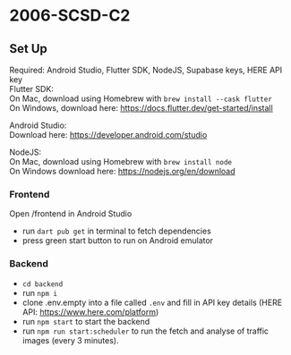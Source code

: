 # 2006-SCSD-C2

## Set Up
Required: Android Studio, Flutter SDK, NodeJS, Supabase keys, HERE API key <br>
Flutter SDK: <br>
On Mac, download using Homebrew with `brew install --cask flutter` <br>
On Windows, download here: https://docs.flutter.dev/get-started/install

Android Studio: <br>
Download here: https://developer.android.com/studio

NodeJS: <br>
On Mac, download using Homebrew with `brew install node` <br>
On Windows download here: https://nodejs.org/en/download

### Frontend
Open /frontend in Android Studio
- run `dart pub get` in terminal to fetch dependencies
- press green start button to run on Android emulator

### Backend
- `cd backend`
- run `npm i`
- clone .env.empty into a file called `.env` and fill in API key details (HERE API: https://www.here.com/platform)
- run `npm start` to start the backend
- run `npm run start:scheduler` to run the fetch and analyse of traffic images (every 3 minutes).